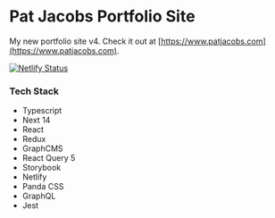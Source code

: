# Pat Jacobs Portfolio Site

My new portfolio site v4. Check it out at [https://www.patjacobs.com](https://www.patjacobs.com).

[![Netlify Status](https://api.netlify.com/api/v1/badges/1199f007-aa75-4176-b297-6f05c1f84a41/deploy-status)](https://app.netlify.com/sites/friendly-nightingale-b3fabe/deploys)

### Tech Stack

- Typescript
- Next 14
- React
- Redux
- GraphCMS
- React Query 5
- Storybook
- Netlify
- Panda CSS
- GraphQL
- Jest
